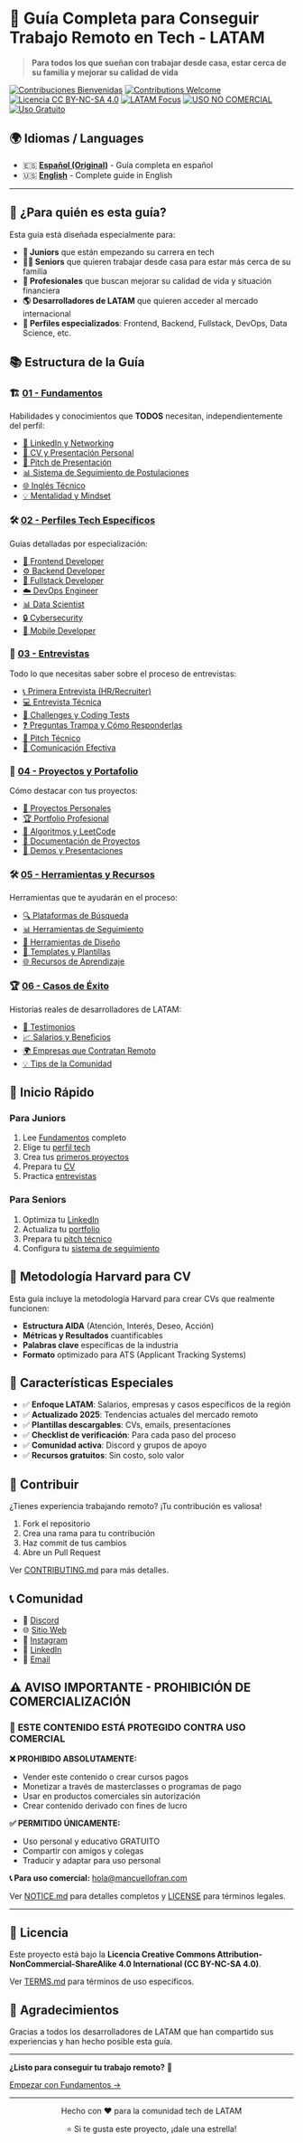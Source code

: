 # 🚀 Guía Completa para Conseguir Trabajo Remoto en Tech - LATAM

> **Para todos los que sueñan con trabajar desde casa, estar cerca de su familia y mejorar su calidad de vida**

[![Contribuciones Bienvenidas](https://img.shields.io/badge/Contribuciones-Bienvenidas-brightgreen.svg)](CONTRIBUTING.md)
[![Contributions Welcome](https://img.shields.io/badge/Contributions-Welcome-brightgreen.svg)](CONTRIBUTING-EN.md)
[![Licencia CC BY-NC-SA 4.0](https://img.shields.io/badge/Licencia-CC%20BY--NC--SA%204.0-blue.svg)](LICENSE)
[![LATAM Focus](https://img.shields.io/badge/Enfoque-LATAM-orange.svg)]()
[![USO NO COMERCIAL](https://img.shields.io/badge/USO-NO%20COMERCIAL-red.svg)](NOTICE.md)
[![Uso Gratuito](https://img.shields.io/badge/Uso-Gratuito-brightgreen.svg)]()

## 🌍 **Idiomas / Languages**

- 🇪🇸 **[Español (Original)](README.md)** - Guía completa en español
- 🇺🇸 **[English](README-EN.md)** - Complete guide in English

---

## 🎯 ¿Para quién es esta guía?

Esta guía está diseñada especialmente para:

- **👶 Juniors** que están empezando su carrera en tech
- **👨‍💻 Seniors** que quieren trabajar desde casa para estar más cerca de su familia
- **💼 Profesionales** que buscan mejorar su calidad de vida y situación financiera
- **🌎 Desarrolladores de LATAM** que quieren acceder al mercado internacional
- **🎨 Perfiles especializados**: Frontend, Backend, Fullstack, DevOps, Data Science, etc.

## 📚 Estructura de la Guía

### 🏗️ [01 - Fundamentos](./01-fundamentos/)
Habilidades y conocimientos que **TODOS** necesitan, independientemente del perfil:

- [📱 LinkedIn y Networking](./01-fundamentos/linkedin-networking.md)
- [💼 CV y Presentación Personal](./01-fundamentos/cv-presentacion.md)
- [🎯 Pitch de Presentación](./01-fundamentos/pitch-presentacion.md)
- [📊 Sistema de Seguimiento de Postulaciones](./01-fundamentos/seguimiento-postulaciones.md)
- [🌐 Inglés Técnico](./01-fundamentos/ingles-tecnico.md)
- [💡 Mentalidad y Mindset](./01-fundamentos/mindset-remoto.md)

### 🛠️ [02 - Perfiles Tech Específicos](./02-perfiles-tech/)
Guías detalladas por especialización:

- [🎨 Frontend Developer](./02-perfiles-tech/frontend.md)
- [⚙️ Backend Developer](./02-perfiles-tech/backend.md)
- [🔄 Fullstack Developer](./02-perfiles-tech/fullstack.md)
- [☁️ DevOps Engineer](./02-perfiles-tech/devops.md)
- [📊 Data Scientist](./02-perfiles-tech/data-science.md)
- [🔒 Cybersecurity](./02-perfiles-tech/cybersecurity.md)
- [📱 Mobile Developer](./02-perfiles-tech/mobile.md)

### 🎤 [03 - Entrevistas](./03-entrevistas/)
Todo lo que necesitas saber sobre el proceso de entrevistas:

- [📞 Primera Entrevista (HR/Recruiter)](./03-entrevistas/primera-entrevista.md)
- [💻 Entrevista Técnica](./03-entrevistas/entrevista-tecnica.md)
- [🧩 Challenges y Coding Tests](./03-entrevistas/challenges-coding.md)
- [❓ Preguntas Trampa y Cómo Responderlas](./03-entrevistas/preguntas-trampa.md)
- [🎯 Pitch Técnico](./03-entrevistas/pitch-tecnico.md)
- [💬 Comunicación Efectiva](./03-entrevistas/comunicacion-efectiva.md)

### 🎯 [04 - Proyectos y Portafolio](./04-recursos/)
Cómo destacar con tus proyectos:

- [💼 Proyectos Personales](./04-recursos/proyectos-personales.md)
- [🏆 Portfolio Profesional](./04-recursos/portfolio-profesional.md)
- [🧮 Algoritmos y LeetCode](./04-recursos/algoritmos-leetcode.md)
- [📝 Documentación de Proyectos](./04-recursos/documentacion-proyectos.md)
- [🎥 Demos y Presentaciones](./04-recursos/demos-presentaciones.md)

### 🛠️ [05 - Herramientas y Recursos](./05-herramientas/)
Herramientas que te ayudarán en el proceso:

- [🔍 Plataformas de Búsqueda](./05-herramientas/plataformas-busqueda.md)
- [📊 Herramientas de Seguimiento](./05-herramientas/herramientas-seguimiento.md)
- [🎨 Herramientas de Diseño](./05-herramientas/herramientas-diseno.md)
- [📝 Templates y Plantillas](./05-herramientas/templates-plantillas.md)
- [🌐 Recursos de Aprendizaje](./05-herramientas/recursos-aprendizaje.md)

### 🏆 [06 - Casos de Éxito](./06-casos-exito/)
Historias reales de desarrolladores de LATAM:

- [📖 Testimonios](./06-casos-exito/testimonios.md)
- [📈 Salarios y Beneficios](./06-casos-exito/salarios-beneficios.md)
- [🌍 Empresas que Contratan Remoto](./06-casos-exito/empresas-remoto.md)
- [💡 Tips de la Comunidad](./06-casos-exito/tips-comunidad.md)

## 🚀 Inicio Rápido

### Para Juniors
1. Lee [Fundamentos](./01-fundamentos/) completo
2. Elige tu [perfil tech](./02-perfiles-tech/)
3. Crea tus [primeros proyectos](./04-recursos/proyectos-personales.md)
4. Prepara tu [CV](./01-fundamentos/cv-presentacion.md)
5. Practica [entrevistas](./03-entrevistas/)

### Para Seniors
1. Optimiza tu [LinkedIn](./01-fundamentos/linkedin-networking.md)
2. Actualiza tu [portfolio](./04-recursos/portfolio-profesional.md)
3. Prepara tu [pitch técnico](./03-entrevistas/pitch-tecnico.md)
4. Configura tu [sistema de seguimiento](./01-fundamentos/seguimiento-postulaciones.md)

## 🎯 Metodología Harvard para CV

Esta guía incluye la metodología Harvard para crear CVs que realmente funcionen:

- **Estructura AIDA** (Atención, Interés, Deseo, Acción)
- **Métricas y Resultados** cuantificables
- **Palabras clave** específicas de la industria
- **Formato** optimizado para ATS (Applicant Tracking Systems)

## 🌟 Características Especiales

- ✅ **Enfoque LATAM**: Salarios, empresas y casos específicos de la región
- ✅ **Actualizado 2025**: Tendencias actuales del mercado remoto
- ✅ **Plantillas descargables**: CVs, emails, presentaciones
- ✅ **Checklist de verificación**: Para cada paso del proceso
- ✅ **Comunidad activa**: Discord y grupos de apoyo
- ✅ **Recursos gratuitos**: Sin costo, solo valor

## 🤝 Contribuir

¿Tienes experiencia trabajando remoto? ¡Tu contribución es valiosa!

1. Fork el repositorio
2. Crea una rama para tu contribución
3. Haz commit de tus cambios
4. Abre un Pull Request

Ver [CONTRIBUTING.md](CONTRIBUTING.md) para más detalles.

## 📞 Comunidad

- 💬 [Discord](https://discord.gg/mR2wvsawbV)
- 🌐 [Sitio Web](https://mancuellofran.com)
- 📱 [Instagram](https://www.instagram.com/mancuellofran/)
- 💼 [LinkedIn](https://www.linkedin.com/in/mancuellofran/)
- 📧 [Email](mailto:hola@mancuellofran.com)

## ⚠️ **AVISO IMPORTANTE - PROHIBICIÓN DE COMERCIALIZACIÓN**

### 🚨 **ESTE CONTENIDO ESTÁ PROTEGIDO CONTRA USO COMERCIAL**

**❌ PROHIBIDO ABSOLUTAMENTE:**
- Vender este contenido o crear cursos pagos
- Monetizar a través de masterclasses o programas de pago
- Usar en productos comerciales sin autorización
- Crear contenido derivado con fines de lucro

**✅ PERMITIDO ÚNICAMENTE:**
- Uso personal y educativo GRATUITO
- Compartir con amigos y colegas
- Traducir y adaptar para uso personal

**📞 Para uso comercial:** [hola@mancuellofran.com](mailto:hola@mancuellofran.com)

Ver [NOTICE.md](NOTICE.md) para detalles completos y [LICENSE](LICENSE) para términos legales.

---

## 📄 Licencia

Este proyecto está bajo la **Licencia Creative Commons Attribution-NonCommercial-ShareAlike 4.0 International (CC BY-NC-SA 4.0)**.

Ver [TERMS.md](TERMS.md) para términos de uso específicos.

## 🙏 Agradecimientos

Gracias a todos los desarrolladores de LATAM que han compartido sus experiencias y han hecho posible esta guía.

---

**¿Listo para conseguir tu trabajo remoto?** 🚀

[Empezar con Fundamentos →](./01-fundamentos/)

---

<div align="center">
  <p>Hecho con ❤️ para la comunidad tech de LATAM</p>
  <p>⭐ Si te gusta este proyecto, ¡dale una estrella!</p>
</div>
